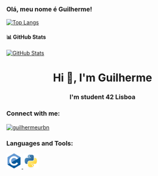 ### Olá, meu nome é Guilherme!

[![Top Langs](https://github-readme-stats.vercel.app/api/top-langs/?username=guilhermeurbn&layout=compact)](https://github.com/guilhermeurbn)

#### 📊 GitHub Stats
[![GitHub Stats](https://github-readme-stats.vercel.app/api?username=guilhermeurbn&show_icons=true&theme=radical)](https://github.com/guilhermeurbn)
<h1 align="center">Hi 👋, I'm Guilherme</h1>
<h3 align="center">I'm student 42 Lisboa</h3>

<h3 align="left">Connect with me:</h3>
<p align="left">
<a href="https://instagram.com/guilhermeurbn" target="blank"><img align="center" src="https://raw.githubusercontent.com/rahuldkjain/github-profile-readme-generator/master/src/images/icons/Social/instagram.svg" alt="guilhermeurbn" height="30" width="40" /></a>
</p>

<h3 align="left">Languages and Tools:</h3>
<p align="left"> <a href="https://www.cprogramming.com/" target="_blank" rel="noreferrer"> <img src="https://raw.githubusercontent.com/devicons/devicon/master/icons/c/c-original.svg" alt="c" width="40" height="40"/> </a> <a href="https://www.python.org" target="_blank" rel="noreferrer"> <img src="https://raw.githubusercontent.com/devicons/devicon/master/icons/python/python-original.svg" alt="python" width="40" height="40"/> </a> </p>
